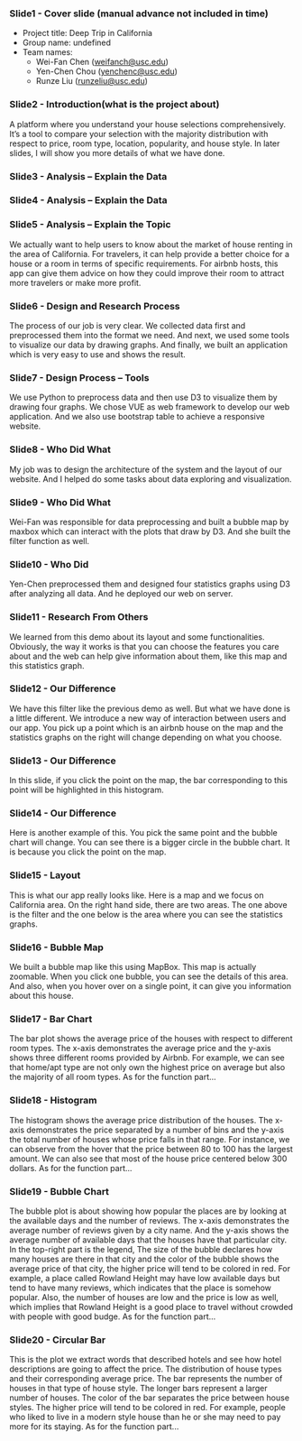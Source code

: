 ### Slide1 - Cover slide (manual advance not included in time)
- Project title: Deep Trip in California
- Group name: undefined
- Team names: 
    *   Wei-Fan Chen (weifanch@usc.edu)
    *   Yen-Chen Chou (yenchenc@usc.edu)
    *   Runze Liu (runzeliu@usc.edu)

### Slide2 - Introduction(what is the project about)
A platform where you understand your house selections comprehensively. It’s a tool to compare your selection with the majority distribution with respect to price, room type, location, popularity, and house style. In later slides, I will show you more details of what we have done. 

### Slide3 - Analysis – Explain the Data

### Slide4 - Analysis – Explain the Data

### Slide5 - Analysis – Explain the Topic
We actually want to help users to know about the market of house renting in the area of California. For travelers, it can help provide a better choice for a house or a room in terms of specific requirements. For airbnb hosts, this app can give them advice on how they could improve their room to attract more travelers or make more profit.

### Slide6 - Design and Research Process

The process of our job is very clear. We collected data first and preprocessed them into the format we need. And next, we used some tools to visualize our data by drawing graphs. And finally, we built an application which is very easy to use and shows the result.


### Slide7 - Design Process – Tools
We use Python to preprocess data and then use D3 to visualize them by drawing four graphs. 
We chose VUE as web framework to develop our web application. And we also use bootstrap table to achieve a responsive website.


### Slide8 - Who Did What

My job was to design the architecture of the system and the layout of our website. And I helped do some tasks about data exploring and visualization.



### Slide9 - Who Did What


Wei-Fan was responsible for data preprocessing and built a bubble map by maxbox which can interact with the plots that draw by D3. And she built the filter function as well. 


### Slide10 - Who Did 

Yen-Chen preprocessed them and designed four statistics graphs using D3 after analyzing all data. And he deployed our web on server.



### Slide11 - Research From Others

We learned from this demo about its layout and some functionalities. Obviously, the way it works is that you can choose the features you care about and the web can help give information about them, like this map and this statistics graph.


### Slide12 - Our Difference

We have this filter like the previous demo as well. But what we have done is a little different. We introduce a new way of interaction between users and our app. You pick up a point which is an airbnb house on the map and the statistics graphs on the right will change depending on what you choose.



### Slide13 - Our Difference

In this slide, if you click the point on the map, the bar corresponding to this point will be highlighted in this histogram.


### Slide14 - Our Difference
Here is another example of this. You pick the same point and the bubble chart will change. You can see there is a bigger circle in the bubble chart. It is because you click the point on the map.


### Slide15 - Layout

This is what our app really looks like. Here is a map and we focus on California area. On the right hand side, there are two areas. The one above is the filter and the one below is the area where you can see the statistics graphs.


### Slide16 - Bubble Map
We built a bubble map like this using MapBox. This map is actually zoomable. When you click one bubble, you can see the details of this area. And also, when you hover over on a single point, it can give you information about this house.

### Slide17 - Bar Chart
The bar plot shows the average price of the houses with respect to different room types. The x-axis demonstrates the average price and the y-axis shows three different rooms provided by Airbnb. For example, we can see that home/apt type are not only own the highest price on average but also the majority of all room types. As for the function part...

### Slide18 - Histogram

The histogram shows the average price distribution of the houses. The x-axis demonstrates the price separated by a number of bins and the y-axis the total number of houses whose price falls in that range. For instance, we can observe from the hover that the price between 80 to 100 has the largest amount. We can also see that most of the house price centered below 300 dollars. As for the function part...


### Slide19 - Bubble Chart

The bubble plot is about showing how popular the places are by looking at the available days and the number of reviews. The x-axis demonstrates the average number of reviews given by a city name. And the y-axis shows the average number of available days that the houses have that particular city. In the top-right part is the legend, The size of the bubble declares how many houses are there in that city and the color of the bubble shows the average price of that city, the higher price will tend to be colored in red. For example, a place called Rowland Height may have low available days but tend to have many reviews, which indicates that the place is somehow popular. Also, the number of houses are low and the price is low as well, which implies that Rowland Height is a good place to travel without crowded with people with good budge. As for the function part...

### Slide20 - Circular Bar

This is the plot we extract words that described hotels and see how hotel descriptions are going to affect the price. The distribution of house types and their corresponding average price. The bar represents the number of houses in that type of house style. The longer bars represent a larger number of houses. The color of the bar separates the price between house styles. The higher price will tend to be colored in red. For example, people who liked to live in a modern style house than he or she may need to pay more for its staying. As for the function part...



